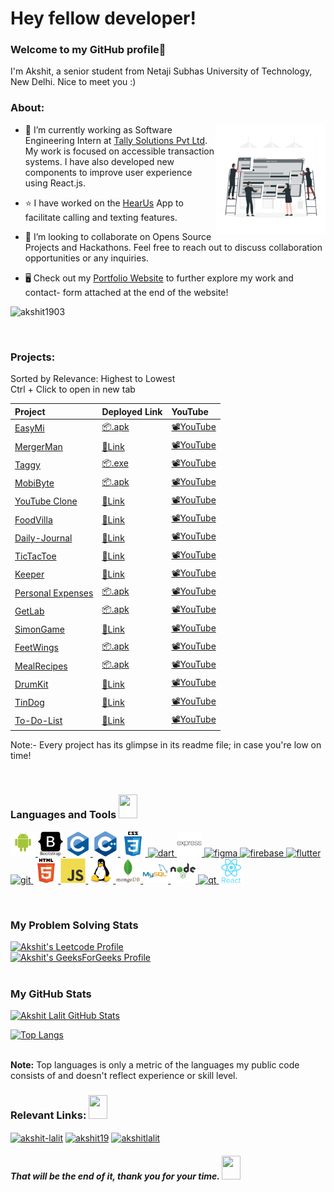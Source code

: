 <!-- <div align="center">

  <span>‎‎‎‎‎‎‎‎‎‎‎‎‎‎‎‎‎‎‎‎‎</span>
  [![Typing SVG](https://readme-typing-svg.demolab.com?font=Helvetica&duration=1000&pause=700&center=true&width=435&lines=‎‎‎‎‎‎‎‎‎‎‎‎‎‎‎‎‎‎‎‎‎Hey%2C+Welcome+to+my+GitHub+Account;My+name+is+Akshit+Lalit;I'm+a+Flutter+developer!;I'm+a+Fullstack+developer!)]()

</div> -->

<p>
<!-- <img src="https://raw.githubusercontent.com/MartinHeinz/MartinHeinz/master/wave.gif" width="30px" height="38"> -->
<h1>Hey fellow developer!</h1>
<h3>Welcome to my GitHub profile🤝</h3>
<p>I'm Akshit, a senior student from Netaji Subhas University of Technology, New Delhi. Nice to meet you :)</p>
<!-- <img src="https://raw.githubusercontent.com/MartinHeinz/MartinHeinz/master/wave.gif" width="30px" height="38">
</p> -->

<h3>About:</h3>

<img width="35%" align="right" alt="Github" src="./open-source.svg" />

- 🔭 I’m currently working as Software Engineering Intern at [Tally Solutions Pvt Ltd](https://tallysolutions.com/). My work is focused on accessible transaction systems. I have also developed new components to improve user experience using React.js.
- ⭐ I have worked on the [HearUs](https://hearus.me/) App to facilitate calling and texting features.
- 👯 I’m looking to collaborate on Opens Source Projects and Hackathons. Feel free to reach out to discuss collaboration opportunities or any inquiries.

- 🖥️ Check out my [Portfolio Website](https://akshit1903.github.io/Portfolio/) to further explore my work and contact- form attached at the end of the website!

<a align="left"> <img src="https://komarev.com/ghpvc/?username=akshit1903&label=Profile%20views&color=0e75b6&style=flat" alt="akshit1903" /> </a>

<br/>

<h3>Projects:</h3>
<p>Sorted by Relevance: Highest to Lowest<br/>Ctrl + Click to open in new tab</p>

| Project                                                             | Deployed Link                                                                     | YouTube                                              |
| :------------------------------------------------------------------ | :-------------------------------------------------------------------------------- | :--------------------------------------------------- |
| [EasyMi](https://github.com/Akshit1903/EasyMi)                      | [📦.apk](https://github.com/Akshit1903/EasyMi/raw/main/app-release.apk)           | [📽️YouTube](https://youtu.be/8rK-K-Eq_qg)            |
| [MergerMan](https://github.com/Akshit1903/MergerMan)                | [🔗Link](https://merger-man.vercel.app/)                                          | [📽️YouTube](https://youtu.be/A-LjRjullyg)            |
| [Taggy](https://github.com/Akshit1903/Taggy)                        | [📦.exe](https://github.com/Akshit1903/TaggyDeployment)                           | [📽️YouTube](https://youtu.be/maRVWniys08)            |
| [MobiByte](https://github.com/Akshit1903/MobiByte)                  | [📦.apk](https://github.com/Akshit1903/MobiByte/raw/main/app-release.apk)         | [📽️YouTube](https://youtu.be/Vq0BWUgAImA)            |
| [YouTube Clone](https://github.com/Akshit1903/YouTube-Clone)        | [🔗Link](https://you-tube-clone-chi-five.vercel.app/)                             | [📽️YouTube](https://youtu.be/VFBKVh392NE)            |
| [FoodVilla](https://github.com/Akshit1903/FoodVilla)                | [🔗Link](https://food-villa-seven.vercel.app/)                                    | [📽️YouTube](https://youtu.be/u2ARjpuiyTU)            |
| [Daily-Journal](https://github.com/Akshit1903/Daily-Journal)        | [🔗Link](https://daily-journal-kohl.vercel.app/)                                  | [📽️YouTube](https://youtu.be/LCoxbKZOM54)            |
| [TicTacToe](https://github.com/Akshit1903/TicTacToe)                | [🔗Link](https://akshit1903.github.io/TicTacToe/)                                 | [📽️YouTube](https://youtu.be/5LpbJYqvHrg)            |
| [Keeper](https://github.com/Akshit1903/keeper)                      | [🔗Link](https://akshit1903.github.io/keeper/)                                    | [📽️YouTube](https://youtu.be/Iw2_gHcnWcg)            |
| [Personal Expenses](https://github.com/Akshit1903/PersonalExpenses) | [📦.apk](https://github.com/Akshit1903/PersonalExpenses/raw/main/app-release.apk) | [📽️YouTube](https://youtu.be/bgweoBbArtI)            |
| [GetLab](https://github.com/Akshit1903/getlab)                      | [📦.apk](https://github.com/Akshit1903/GetLab/raw/main/app-release.apk)           | [📽️YouTube](https://youtu.be/xtN13ksUKRw)            |
| [SimonGame](https://github.com/Akshit1903/SimonGame)                | [🔗Link](https://akshit1903.github.io/SimonGame/)                                 | [📽️YouTube](https://youtu.be/ZKW_x25S6Vc)            |
| [FeetWings](https://github.com/Akshit1903/FeetWings)                | [📦.apk](https://github.com/Akshit1903/FeetWings/raw/main/app-release.apk)        | [📽️YouTube](https://youtu.be/UAVApP5zuhQ)            |
| [MealRecipes](https://github.com/Akshit1903/MealRecipes)            | [📦.apk](https://github.com/Akshit1903/MealRecipes/raw/main/app-release.apk)      | [📽️YouTube](https://youtube.com/watch?v=1qBMQXQzjIc) |
| [DrumKit](https://github.com/Akshit1903/DrumKit)                    | [🔗Link](https://akshit1903.github.io/DrumKit/)                                   | [📽️YouTube](https://youtu.be/yZFko8VosJ4)            |
| [TinDog](https://github.com/Akshit1903/TinDog)                      | [🔗Link](https://akshit1903.github.io/TinDog/)                                    | [📽️YouTube](https://youtu.be/U69kHro2kKU)            |
| [To-Do-List](https://github.com/Akshit1903/To-Do-List)              | [🔗Link](https://to-do-list-phi-flax-65.vercel.app/)                              | [📽️YouTube](https://youtu.be/BjInmzi_RTQ)            |

Note:- Every project has its glimpse in its readme file; in case you're low on time!

<br/>

<h3>Languages and Tools <img src = "https://media2.giphy.com/media/QssGEmpkyEOhBCb7e1/giphy.gif?cid=ecf05e47a0n3gi1bfqntqmob8g9aid1oyj2wr3ds3mg700bl&rid=giphy.gif" width = 30px height="38"></h3>
<p align="left"> <a href="https://developer.android.com" target="_blank" rel="noreferrer"> <img src="https://raw.githubusercontent.com/devicons/devicon/master/icons/android/android-original-wordmark.svg" alt="android" width="40" height="40"/> </a> <a href="https://getbootstrap.com" target="_blank" rel="noreferrer"> <img src="https://raw.githubusercontent.com/devicons/devicon/master/icons/bootstrap/bootstrap-plain-wordmark.svg" alt="bootstrap" width="40" height="40"/> </a> <a href="https://www.cprogramming.com/" target="_blank" rel="noreferrer"> <img src="https://raw.githubusercontent.com/devicons/devicon/master/icons/c/c-original.svg" alt="c" width="40" height="40"/> </a> <a href="https://www.w3schools.com/cpp/" target="_blank" rel="noreferrer"> <img src="https://raw.githubusercontent.com/devicons/devicon/master/icons/cplusplus/cplusplus-original.svg" alt="cplusplus" width="40" height="40"/> </a> <a href="https://www.w3schools.com/css/" target="_blank" rel="noreferrer"> <img src="https://raw.githubusercontent.com/devicons/devicon/master/icons/css3/css3-original-wordmark.svg" alt="css3" width="40" height="40"/> </a> <a href="https://dart.dev" target="_blank" rel="noreferrer"> <img src="https://www.vectorlogo.zone/logos/dartlang/dartlang-icon.svg" alt="dart" width="40" height="40"/> </a> <a href="https://expressjs.com" target="_blank" rel="noreferrer"> <img src="https://raw.githubusercontent.com/devicons/devicon/master/icons/express/express-original-wordmark.svg" alt="express" width="40" height="40"/> </a> <a href="https://www.figma.com/" target="_blank" rel="noreferrer"> <img src="https://www.vectorlogo.zone/logos/figma/figma-icon.svg" alt="figma" width="40" height="40"/> </a> <a href="https://firebase.google.com/" target="_blank" rel="noreferrer"> <img src="https://www.vectorlogo.zone/logos/firebase/firebase-icon.svg" alt="firebase" width="40" height="40"/> </a> <a href="https://flutter.dev" target="_blank" rel="noreferrer"> <img src="https://www.vectorlogo.zone/logos/flutterio/flutterio-icon.svg" alt="flutter" width="40" height="40"/> </a> <a href="https://git-scm.com/" target="_blank" rel="noreferrer"> <img src="https://www.vectorlogo.zone/logos/git-scm/git-scm-icon.svg" alt="git" width="40" height="40"/> </a> <a href="https://www.w3.org/html/" target="_blank" rel="noreferrer"> <img src="https://raw.githubusercontent.com/devicons/devicon/master/icons/html5/html5-original-wordmark.svg" alt="html5" width="40" height="40"/> </a> <a href="https://developer.mozilla.org/en-US/docs/Web/JavaScript" target="_blank" rel="noreferrer"> <img src="https://raw.githubusercontent.com/devicons/devicon/master/icons/javascript/javascript-original.svg" alt="javascript" width="40" height="40"/> </a> <a href="https://www.linux.org/" target="_blank" rel="noreferrer"> <img src="https://raw.githubusercontent.com/devicons/devicon/master/icons/linux/linux-original.svg" alt="linux" width="40" height="40"/> </a> <a href="https://www.mongodb.com/" target="_blank" rel="noreferrer"> <img src="https://raw.githubusercontent.com/devicons/devicon/master/icons/mongodb/mongodb-original-wordmark.svg" alt="mongodb" width="40" height="40"/> </a> <a href="https://www.mysql.com/" target="_blank" rel="noreferrer"> <img src="https://raw.githubusercontent.com/devicons/devicon/master/icons/mysql/mysql-original-wordmark.svg" alt="mysql" width="40" height="40"/> </a>  <a href="https://nodejs.org" target="_blank" rel="noreferrer"> <img src="https://raw.githubusercontent.com/devicons/devicon/master/icons/nodejs/nodejs-original-wordmark.svg" alt="nodejs" width="40" height="40"/> </a> <a href="https://www.qt.io/" target="_blank" rel="noreferrer"> <img src="https://upload.wikimedia.org/wikipedia/commons/0/0b/Qt_logo_2016.svg" alt="qt" width="40" height="40"/> </a> <a href="https://reactjs.org/" target="_blank" rel="noreferrer"> <img src="https://raw.githubusercontent.com/devicons/devicon/master/icons/react/react-original-wordmark.svg" alt="react" width="40" height="40"/> </a>  </p>

<!-- <a href="https://www.typescriptlang.org/" target="_blank" rel="noreferrer"> <img src="https://raw.githubusercontent.com/devicons/devicon/master/icons/typescript/typescript-original.svg" alt="typescript" width="40" height="40"/> </a> -->
<!-- <a href="https://nextjs.org/" target="_blank" rel="noreferrer"> <img src="https://cdn.worldvectorlogo.com/logos/nextjs-2.svg" alt="nextjs" width="40" height="40"/> </a> -->

<br/>

<h3>My Problem Solving Stats</h3>
<a href="https://leetcode.com/akshit19/"><img src="https://leetcard.jacoblin.cool/akshit19?ext=contest" alt="Akshit's Leetcode Profile"></a>
<br/>
<a href="https://auth.geeksforgeeks.org/user/akshitlalit/practice/"><img src="https://geeks-for-geeks-stats-api-napiyo.vercel.app/?userName=akshitlalit" alt="Akshit's GeeksForGeeks Profile"></a>
<br/>

<br/>

<h3>My GitHub Stats</h3>
<a href="https://github.com/Akshit1903"><img src="https://github-readme-stats.vercel.app/api?username=Akshit1903&show_icons=true&theme=dark&hide_rank=true" alt="Akshit Lalit GitHub Stats"></a>

[![Top Langs](https://github-readme-stats.vercel.app/api/top-langs/?username=Akshit1903&layout=pie&theme=dark&hide_rank=true)](https://github.com/Akshit1903/)

<!-- &nbsp &nbsp &nbsp -->

<!-- <a href="https://github-readme-stats.vercel.app/api/top-langs/?username=Akshit1903&layout=compact"><img src="https://github-readme-stats.vercel.app/api/top-langs/?username=Akshit1903&layout=compact&theme=dark" alt="Akshit Lalit Top Languages"></a> -->

 <br/>
  <b>Note:</b> Top languages is only a metric of the languages my public code consists of and doesn't reflect experience or skill level.

<!-- [![Akshit's GitHub stats](https://github-readme-stats.vercel.app/api?username=Akshit1903&show_icons=true)](https://github.com/Akshit1903)

[![Top Langs](https://github-readme-stats.vercel.app/api/top-langs/?username=Akshit1903&layout=compact)](https://github.com/anuraghazra/github-readme-stats) -->

<h3> Relevant Links: <img src = "https://media2.giphy.com/media/QssGEmpkyEOhBCb7e1/giphy.gif?cid=ecf05e47a0n3gi1bfqntqmob8g9aid1oyj2wr3ds3mg700bl&rid=giphy.gif" width = 30px height="38"></h3>

<p align="left">
<a href="https://linkedin.com/in/akshit-lalit" target="blank"><img align="center" src="https://raw.githubusercontent.com/rahuldkjain/github-profile-readme-generator/master/src/images/icons/Social/linked-in-alt.svg" alt="akshit-lalit" height="30" width="40" /></a>
<a href="https://www.leetcode.com/akshit19" target="blank"><img align="center" src="https://raw.githubusercontent.com/rahuldkjain/github-profile-readme-generator/master/src/images/icons/Social/leet-code.svg" alt="akshit19" height="30" width="40" /></a>
<a href="https://auth.geeksforgeeks.org/user/akshitlalit" target="blank"><img align="center" src="https://raw.githubusercontent.com/rahuldkjain/github-profile-readme-generator/master/src/images/icons/Social/geeks-for-geeks.svg" alt="akshitlalit" height="30" width="40" /></a>
</p>

<h5>That will be the end of it, thank you for your time.  <img src="https://media.giphy.com/media/ObNTw8Uzwy6KQ/giphy.gif" width="30px" height="38"></h5>

